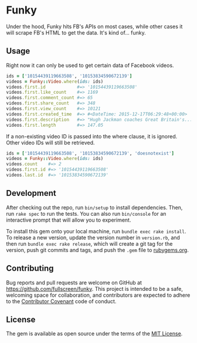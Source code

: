 # Funky

Under the hood, Funky hits FB's APIs on most cases, while other cases it will scrape FB's HTML to get the data. It's kind of... funky.

## Usage

Right now it can only be used to get certain data of Facebook videos.

```ruby
ids = ['10154439119663508', '10153834590672139']
videos = Funky::Video.where(ids: ids)
videos.first.id            #=> '10154439119663508'
videos.first.like_count    #=> 1169
videos.first.comment_count #=> 65
videos.first.share_count   #=> 348
videos.first.view_count    #=> 10121
videos.first.created_time  #=> #<DateTime: 2015-12-17T06:29:48+00:00>
videos.first.description   #=> "Hugh Jackman coaches Great Britain's..."
videos.first.length        #=> 147.05

```

If a non-existing video ID is passed into the where clause, it is ignored. Other video IDs will still be retrieved.

```ruby
ids = ['10154439119663508', '10153834590672139', 'doesnotexist']
videos = Funky::Video.where(ids: ids)
videos.count    #=> 2
videos.first.id #=> '10154439119663508'
videos.last.id  #=> '10153834590672139'
```

## Development

After checking out the repo, run `bin/setup` to install dependencies. Then, run `rake spec` to run the tests. You can also run `bin/console` for an interactive prompt that will allow you to experiment.

To install this gem onto your local machine, run `bundle exec rake install`. To release a new version, update the version number in `version.rb`, and then run `bundle exec rake release`, which will create a git tag for the version, push git commits and tags, and push the `.gem` file to [rubygems.org](https://rubygems.org).

## Contributing

Bug reports and pull requests are welcome on GitHub at https://github.com/fullscreen/funky. This project is intended to be a safe, welcoming space for collaboration, and contributors are expected to adhere to the [Contributor Covenant](http://contributor-covenant.org) code of conduct.


## License

The gem is available as open source under the terms of the [MIT License](http://opensource.org/licenses/MIT).

